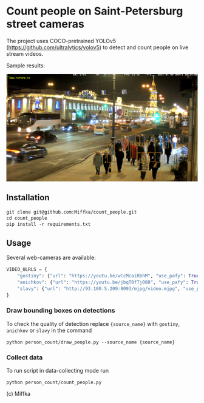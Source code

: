 # Count people on Saint-Petersburg street cameras

The project uses COCO-pretrained YOLOv5 (https://github.com/ultralytics/yolov5) to detect and count people on live stream videos.

Sample results:

<img src="./imgs/gostiny.png" align="center" width=800>

## Installation

```
git clone git@github.com:Miffka/count_people.git
cd count_people
pip install -r requirements.txt
```

## Usage

Several web-cameras are available:

```python
VIDEO_ULRLS = {
    "gostiny": {"url": "https://youtu.be/wCcMcaiRbhM", "use_pafy": True},
    "anichkov": {"url": "https://youtu.be/jbqT0fTj088", "use_pafy": True},
    "slavy": {"url": "http://93.100.5.209:8093/mjpg/video.mjpg", "use_pafy": False},
}
```

### Draw bounding boxes on detections

To check the quality of detection replace `{source_name}` with `gostiny`, `anichkov` or `slavy` in the command

```
python person_count/draw_people.py --source_name {source_name}
```

### Collect data

To run script in data-collecting mode run

```
python person_count/count_people.py
```

(c) Miffka